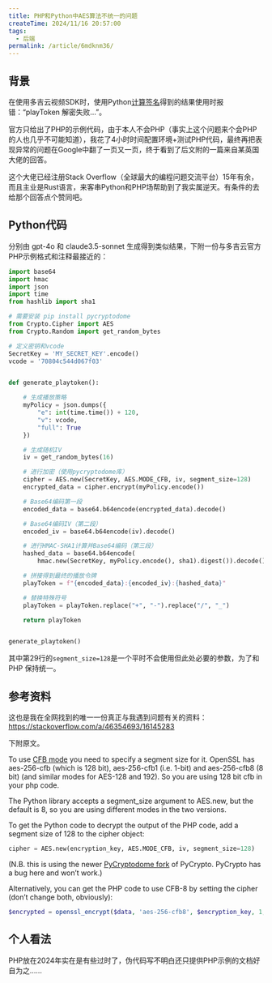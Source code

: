 ```yaml
---
title: PHP和Python中AES算法不统一的问题
createTime: 2024/11/16 20:57:00
tags:
  - 后端
permalink: /article/6mdknm36/
---
```


## 背景

在使用多吉云视频SDK时，使用Python[计算签名](https://docs.dogecloud.com/vcloud/manual-play-token)得到的结果使用时报错：“playToken 解密失败...”。

官方只给出了PHP的示例代码，由于本人不会PHP（事实上这个问题来个会PHP的人也几乎不可能知道），我花了4小时时间配置环境+测试PHP代码，最终再把表现异常的问题在Google中翻了一页又一页，终于看到了后文附的一篇来自某英国大佬的回答。

这个大佬已经注册Stack Overflow（全球最大的编程问题交流平台）15年有余，而且主业是Rust语言，来客串Python和PHP场帮助到了我实属逆天。有条件的去给那个回答点个赞同吧。

## Python代码

分别由 gpt-4o 和 claude3.5-sonnet 生成得到类似结果，下附一份与多吉云官方PHP示例格式和注释最接近的：

```python
import base64
import hmac
import json
import time
from hashlib import sha1

# 需要安装 pip install pycryptodome
from Crypto.Cipher import AES
from Crypto.Random import get_random_bytes

# 定义密钥和vcode
SecretKey = 'MY_SECRET_KEY'.encode()
vcode = '70804c544d067f03'


def generate_playtoken():

    # 生成播放策略
    myPolicy = json.dumps({
        "e": int(time.time()) + 120,
        "v": vcode,
        "full": True
    })

    # 生成随机IV
    iv = get_random_bytes(16)

    # 进行加密（使用pycryptodome库）
    cipher = AES.new(SecretKey, AES.MODE_CFB, iv, segment_size=128)
    encrypted_data = cipher.encrypt(myPolicy.encode())

    # Base64编码第一段
    encoded_data = base64.b64encode(encrypted_data).decode()

    # Base64编码IV（第二段）
    encoded_iv = base64.b64encode(iv).decode()

    # 进行HMAC-SHA1计算并Base64编码（第三段）
    hashed_data = base64.b64encode(
        hmac.new(SecretKey, myPolicy.encode(), sha1).digest()).decode()

    # 拼接得到最终的播放令牌
    playToken = f"{encoded_data}:{encoded_iv}:{hashed_data}"

    # 替换特殊符号
    playToken = playToken.replace("+", "-").replace("/", "_")

    return playToken


generate_playtoken()
```

其中第29行的`segment_size=128`是一个平时不会使用但此处必要的参数，为了和 PHP 保持统一。

## 参考资料

这也是我在全网找到的唯一一份真正与我遇到问题有关的资料：<https://stackoverflow.com/a/46354693/16145283>

下附原文。

To use [CFB mode](https://en.wikipedia.org/wiki/Block_cipher_mode_of_operation#Cipher_Feedback_.28CFB.29) you need to specify a segment size for it. OpenSSL has aes-256-cfb (which is 128 bit), aes-256-cfb1 (i.e. 1-bit) and aes-256-cfb8 (8 bit) (and similar modes for AES-128 and 192). So you are using 128 bit cfb in your php code.

The Python library accepts a segment_size argument to AES.new, but the default is 8, so you are using different modes in the two versions.

To get the Python code to decrypt the output of the PHP code, add a segment size of 128 to the cipher object:

```python
cipher = AES.new(encryption_key, AES.MODE_CFB, iv, segment_size=128)
```

(N.B. this is using the newer [PyCryptodome fork](https://github.com/Legrandin/pycryptodome) of PyCrypto. PyCrypto has a bug here and won’t work.)

Alternatively, you can get the PHP code to use CFB-8 by setting the cipher (don’t change both, obviously):

```php
$encrypted = openssl_encrypt($data, 'aes-256-cfb8', $encryption_key, 1, $iv);
```

## 个人看法

PHP放在2024年实在是有些过时了，伪代码写不明白还只提供PHP示例的文档好自为之……
